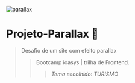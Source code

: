 ![parallax](https://user-images.githubusercontent.com/93134957/151178914-951c5da8-c462-4cd3-8a15-a5080187b90e.png)

# Projeto-Parallax 💜

> Desafio de um site com efeito parallax
>> Bootcamp ioasys | trilha de Frontend.
>>> *Tema escolhido: TURISMO*
